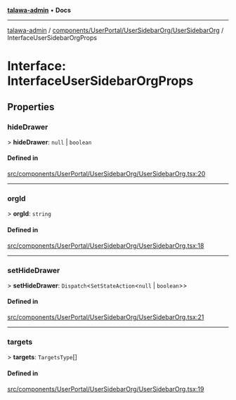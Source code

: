 [**talawa-admin**](../../../../../README.md) • **Docs**

***

[talawa-admin](../../../../../modules.md) / [components/UserPortal/UserSidebarOrg/UserSidebarOrg](../README.md) / InterfaceUserSidebarOrgProps

# Interface: InterfaceUserSidebarOrgProps

## Properties

### hideDrawer

\> **hideDrawer**: `null` \| `boolean`

#### Defined in

[src/components/UserPortal/UserSidebarOrg/UserSidebarOrg.tsx:20](https://github.com/PalisadoesFoundation/talawa-admin/blob/c49a58cefb47697eb25ed53aa1ef6d685c772d3e/src/components/UserPortal/UserSidebarOrg/UserSidebarOrg.tsx#L20)

***

### orgId

\> **orgId**: `string`

#### Defined in

[src/components/UserPortal/UserSidebarOrg/UserSidebarOrg.tsx:18](https://github.com/PalisadoesFoundation/talawa-admin/blob/c49a58cefb47697eb25ed53aa1ef6d685c772d3e/src/components/UserPortal/UserSidebarOrg/UserSidebarOrg.tsx#L18)

***

### setHideDrawer

\> **setHideDrawer**: `Dispatch`\<`SetStateAction`\<`null` \| `boolean`\>\>

#### Defined in

[src/components/UserPortal/UserSidebarOrg/UserSidebarOrg.tsx:21](https://github.com/PalisadoesFoundation/talawa-admin/blob/c49a58cefb47697eb25ed53aa1ef6d685c772d3e/src/components/UserPortal/UserSidebarOrg/UserSidebarOrg.tsx#L21)

***

### targets

\> **targets**: `TargetsType`[]

#### Defined in

[src/components/UserPortal/UserSidebarOrg/UserSidebarOrg.tsx:19](https://github.com/PalisadoesFoundation/talawa-admin/blob/c49a58cefb47697eb25ed53aa1ef6d685c772d3e/src/components/UserPortal/UserSidebarOrg/UserSidebarOrg.tsx#L19)
